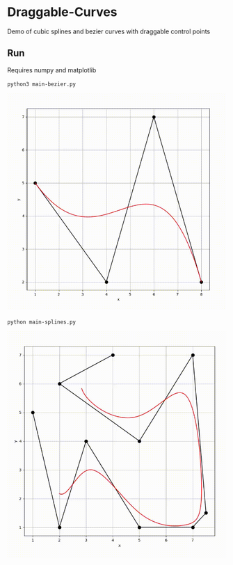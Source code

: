 # Draggable-Curves
Demo of cubic splines and bezier curves with draggable control points



## Run
  Requires numpy and matplotlib 

` python3 main-bezier.py   `

![spline](https://raw.githubusercontent.com/jestorDev/Draggable-Curves/main/bezie.gif)

` python main-splines.py  `

![spline](https://raw.githubusercontent.com/jestorDev/Draggable-Curves/main/spline.gif)
